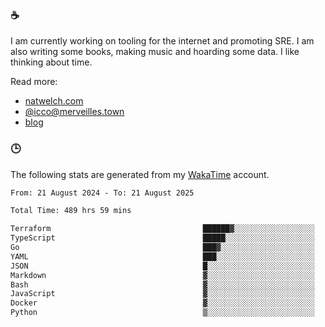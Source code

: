 ### ☕

I am currently working on tooling for the internet and promoting SRE. I am also writing some books, making music and hoarding some data. I like thinking about time.

Read more:

 - [natwelch.com](https://natwelch.com)
 - [@icco@merveilles.town](https://merveilles.town/@icco)
 - [blog](https://writing.natwelch.com)

### 🕒

The following stats are generated from my [WakaTime](https://wakatime.com/@icco) account.

<!--START_SECTION:waka-->

```txt
From: 21 August 2024 - To: 21 August 2025

Total Time: 489 hrs 59 mins

Terraform                                  ██████▓░░░░░░░░░░░░░░░░░░   26.79 %
TypeScript                                 █████░░░░░░░░░░░░░░░░░░░░   19.77 %
Go                                         ███▓░░░░░░░░░░░░░░░░░░░░░   15.33 %
YAML                                       ███░░░░░░░░░░░░░░░░░░░░░░   11.83 %
JSON                                       █░░░░░░░░░░░░░░░░░░░░░░░░   04.27 %
Markdown                                   ▓░░░░░░░░░░░░░░░░░░░░░░░░   02.97 %
Bash                                       ▓░░░░░░░░░░░░░░░░░░░░░░░░   02.81 %
JavaScript                                 ▓░░░░░░░░░░░░░░░░░░░░░░░░   02.17 %
Docker                                     ▓░░░░░░░░░░░░░░░░░░░░░░░░   02.10 %
Python                                     ▒░░░░░░░░░░░░░░░░░░░░░░░░   01.64 %
```

<!--END_SECTION:waka-->
